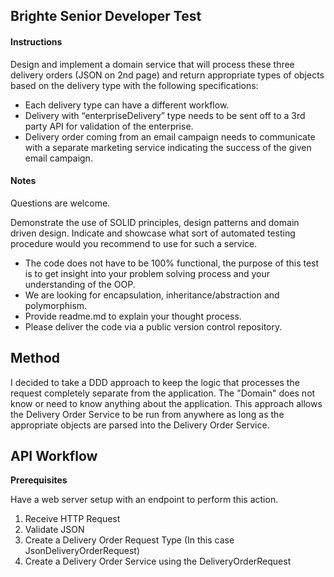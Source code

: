 ## Brighte Senior Developer Test

#### Instructions
Design and implement a domain service that will process these three delivery orders
(JSON on 2nd page) and return appropriate types of objects based on the delivery type with
the following specifications:

- Each delivery type can have a different workflow.
- Delivery with “enterpriseDelivery” type needs to be sent off to a 3rd party API for validation of the enterprise.
- Delivery order coming from an email campaign needs to communicate with a
separate marketing service indicating the success of the given email campaign.

#### Notes
Questions are welcome.

Demonstrate the use of SOLID principles, design patterns and domain driven design.
Indicate and showcase what sort of automated testing procedure would you recommend
to use for such a service.
- The code does not have to be 100% functional, the purpose of this test is to get
insight into your problem solving process and your understanding of the OOP.
- We are looking for encapsulation, inheritance/abstraction and polymorphism.
- Provide readme.md to explain your thought process.
- Please deliver the code via a public version control repository.

## Method

I decided to take a DDD approach to keep the logic that processes the request completely 
separate from the application. The "Domain" does not know or need to know anything about the
application. This approach allows the Delivery Order Service to be run from anywhere as long as the
appropriate objects are parsed into the Delivery Order Service.

## API Workflow

**Prerequisites** 

Have a web server setup with an endpoint to perform this action.
1. Receive HTTP Request
2. Validate JSON
3. Create a Delivery Order Request Type (In this case JsonDeliveryOrderRequest)
4. Create a Delivery Order Service using the DeliveryOrderRequest